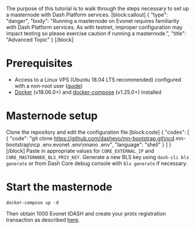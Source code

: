 The purpose of this tutorial is to walk through the steps necessary to set up a masternode with Dash Platform services.
[block:callout]
{
  "type": "danger",
  "body": "Running a masternode on Evonet requires familiarity with Dash Platform services. As with testnet, improper configuration may impact testing so please exercise caution if running a masternode.",
  "title": "Advanced Topic"
}
[/block]
# Prerequisites
- Access to a Linux VPS (Ubuntu 18.04 LTS recommended) configured with a non-root user ([guide](https://docs.dash.org/en/stable/masternodes/setup.html#set-up-your-vps))
- [Docker](https://docs.docker.com/install/linux/docker-ce/ubuntu/) (v18.06.0+) and [docker-compose](https://docs.docker.com/compose/install/) (v1.25.0+) installed

# Masternode setup
Clone the repository and edit the configuration file
[block:code]
{
  "codes": [
    {
      "code": "git clone https://github.com/dashevo/mn-bootstrap.git\ncd mn-bootstrap\ncp .env.evonet .env\nnano .env",
      "language": "shell"
    }
  ]
}
[/block]
Paste in appropriate values for `CORE_EXTERNAL_IP` and `CORE_MASTERNODE_BLS_PRIV_KEY`. Generate a new BLS key using `dash-cli bls generate` or from Dash Core debug console with `bls generate` if necessary.

# Start the masternode

```shell Run detached (in background)
docker-compose up -d
```

Then obtain 1000 Evonet tDASH and create your protx registration transaction as described [here](https://docs.dash.org/en/stable/masternodes/setup.html#option-2-registering-from-dash-core-wallet).